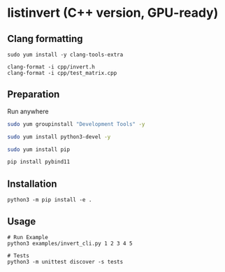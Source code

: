 # listinvert (C++ version, GPU-ready)

## Clang formatting

```
sudo yum install -y clang-tools-extra

clang-format -i cpp/invert.h
clang-format -i cpp/test_matrix.cpp

```


## Preparation

Run anywhere

```bash
sudo yum groupinstall "Development Tools" -y

sudo yum install python3-devel -y

sudo yum install pip

pip install pybind11
```

## Installation
```
python3 -m pip install -e .
```

## Usage

```
# Run Example
python3 examples/invert_cli.py 1 2 3 4 5

# Tests
python3 -m unittest discover -s tests
```
